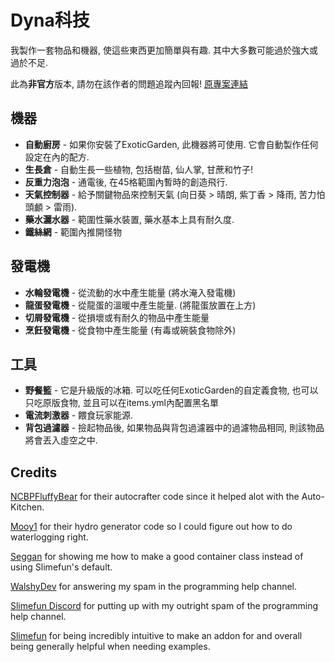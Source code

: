 # Dyna科技
我製作一套物品和機器, 使這些東西更加簡單與有趣.
其中大多數可能過於強大或過於不足.

此為**非官方**版本, 請勿在該作者的問題追蹤內回報!
[原專案連結](https://github.com/ProfElements/DynaTech)

## 機器
- **自動廚房** - 如果你安裝了ExoticGarden, 此機器將可使用. 它會自動製作任何設定在內的配方.
- **生長倉** - 自動生長一些植物, 包括樹苗, 仙人掌, 甘蔗和竹子!
- **反重力泡泡** - 通電後, 在45格範圍內暫時的創造飛行.
- **天氣控制器** - 給予關鍵物品來控制天氣 (向日葵 > 晴朗, 紫丁香 > 降雨, 苦力怕頭顱 > 雷雨).
- **藥水灑水器** - 範圍性藥水裝置, 藥水基本上具有耐久度.
- **鐵絲網** - 範圍內推開怪物

## 發電機
- **水輪發電機** - 從流動的水中產生能量 (將水淹入發電機)
- **龍蛋發電機** - 從龍蛋的溫暖中產生能量. (將龍蛋放置在上方)
- **切屑發電機** - 從損壞或有耐久的物品中產生能量
- **烹飪發電機** - 從食物中產生能量 (有毒或碗裝食物除外)

## 工具
- **野餐籃** - 它是升級版的冰箱. 可以吃任何ExoticGarden的自定義食物, 也可以只吃原版食物, 並且可以在items.yml內配置黑名單
- **電流刺激器** - 餵食玩家能源. 
- **背包過濾器** - 撿起物品後, 如果物品與背包過濾器中的過濾物品相同, 則該物品將會丟入虛空之中.

## Credits
 [NCBPFluffyBear](https://github.com/ncbpfluffybear) for their autocrafter code since it helped alot with the Auto-Kitchen.

 [Mooy1](https://github.com/mooy1) for their hydro generator code so I could figure out how to do waterlogging right.

 [Seggan](https://github.com/seggan) for showing me how to make a good container class instead of using Slimefun's default.

 [WalshyDev](https://github.com/WalshyDev) for answering my spam in the programming help channel.

 [Slimefun Discord](https://slimefun.dev/discord) for putting up with my outright spam of the programming help channel.

 [Slimefun](https://github.com/slimefun/slimefun4) for being incredibly intuitive to make an addon for and overall being generally helpful when needing examples.
